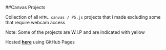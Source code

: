 ##Canvas Projects

Collection of all `HTML canvas / P5.js` projects that i made excluding some that require webcam access  

Note: Some of the projects are W.I.P and are indicated with yellow  

Hosted [**here**](https://shrthk-7.github.io/P5/) using GitHub Pages  

